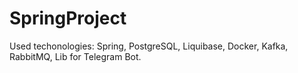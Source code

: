 # SpringProject

Used techonologies: Spring, PostgreSQL, Liquibase, Docker, Kafka, RabbitMQ, Lib for Telegram Bot.
